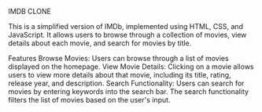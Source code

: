 IMDB CLONE

This is a simplified version of IMDb, implemented using HTML, CSS, and JavaScript. It allows users to browse through a collection of movies, view details about each movie, and search for movies by title.

Features
Browse Movies: Users can browse through a list of movies displayed on the homepage.
View Movie Details: Clicking on a movie allows users to view more details about that movie, including its title, rating, release year, and description.
Search Functionality: Users can search for movies by entering keywords into the search bar. The search functionality filters the list of movies based on the user's input.

